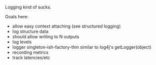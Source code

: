 Logging kind of sucks.

Goals here:

* allow easy context attaching (see structured logging)
* log structure data
* should allow writing to N outputs
* log levels
* logger singleton-ish-factory-thin similar to log4j's getLogger(object)
* recording metrics
* track latencies/etc
